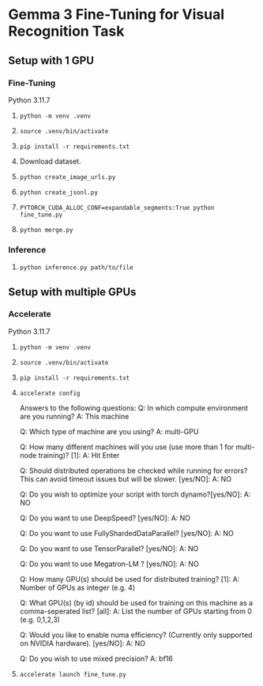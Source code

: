 # Gemma 3 Fine-Tuning for Visual Recognition Task

## Setup with 1 GPU

### Fine-Tuning

Python 3.11.7

1. ```python -m venv .venv```

2. ```source .venv/bin/activate```

3. ```pip install -r requirements.txt```

4. Download dataset.

5. ```python create_image_urls.py```

6. ```python create_jsonl.py```

7. ```PYTORCH_CUDA_ALLOC_CONF=expandable_segments:True python fine_tune.py```

8. ```python merge.py```

### Inference

1. ```python inference.py path/to/file```

## Setup with multiple GPUs

### Accelerate

Python 3.11.7

1. ```python -m venv .venv```

2. ```source .venv/bin/activate```

3. ```pip install -r requirements.txt```

4. ```accelerate config```

   Answers to the following questions:
   Q: In which compute environment are you running?
   A: This machine

   Q: Which type of machine are you using?
   A: multi-GPU

   Q: How many different machines will you use (use more than 1 for multi-node training)? [1]:
   A: Hit Enter

   Q: Should distributed operations be checked while running for errors? This can avoid timeout issues but will be slower. [yes/NO]:
   A: NO

   Q: Do you wish to optimize your script with torch dynamo?[yes/NO]:
   A: NO

   Q: Do you want to use DeepSpeed? [yes/NO]:
   A: NO

   Q: Do you want to use FullyShardedDataParallel? [yes/NO]:
   A: NO

   Q: Do you want to use TensorParallel? [yes/NO]:
   A: NO

   Q: Do you want to use Megatron-LM ? [yes/NO]:
   A: NO

   Q: How many GPU(s) should be used for distributed training? [1]:
   A: Number of GPUs as integer (e.g. 4)

   Q: What GPU(s) (by id) should be used for training on this machine as a comma-seperated list? [all]:
   A: List the number of GPUs starting from 0 (e.g. 0,1,2,3)

   Q: Would you like to enable numa efficiency? (Currently only supported on NVIDIA hardware). [yes/NO]:
   A: NO

   Q: Do you wish to use mixed precision?
   A: bf16

5. ```accelerate launch fine_tune.py```
